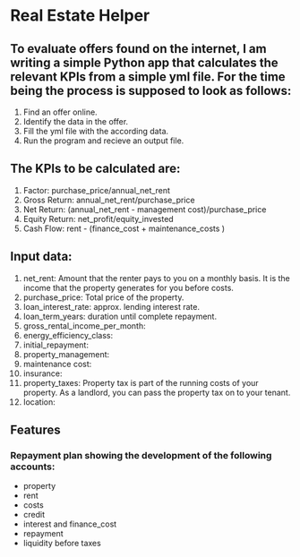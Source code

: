 # Real Estate Helper

## To evaluate offers found on the internet, I am writing a simple Python app that calculates the relevant KPIs from a simple yml file. For the time being the process is supposed to look as follows:
1. Find an offer online.
2. Identify the data in the offer.
3. Fill the yml file with the according data.
4. Run the program and recieve an output file.

## The KPIs to be calculated are:
1. Factor: purchase_price/annual_net_rent
2. Gross Return: annual_net_rent/purchase_price
3. Net Return: (annual_net_rent - management cost)/purchase_price
4. Equity Return: net_profit/equity_invested
5. Cash Flow: rent - (finance_cost + maintenance_costs )


## Input data:
1. net_rent: Amount that the renter pays to you on a monthly basis. It is the income that the property generates for you before costs.
2. purchase_price: Total price of the property.
3. loan_interest_rate: approx. lending interest rate.
4. loan_term_years: duration until complete repayment.
5. gross_rental_income_per_month:
6. energy_efficiency_class:
7. initial_repayment:
8. property_management:
9. maintenance cost:
10. insurance:
11. property_taxes: Property tax is part of the running costs of your property. As a landlord, you can pass the property tax on to your tenant.
12. location:

## Features
### Repayment plan showing the development of the following accounts:
- property
- rent
- costs
- credit
- interest and finance_cost
- repayment
- liquidity before taxes
